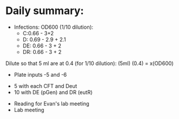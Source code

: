 # Daily summary:

- Infections:
OD600 (1/10 dilution):  
  - C:0.66 - 3+2
  - D: 0.69 - 2.9 + 2.1
  - DE: 0.66 - 3 + 2
  - DR: 0.66 - 3 + 2
  
Dilute so that 5 ml are at 0.4 (for 1/10 dilution):
  (5ml) (0.4) = x(OD600)
  - Plate inputs -5 and -6
 
 * 5 with each CFT and Deut
 * 10 with DE (pGen) and DR (eutR)
 
 - Reading for Evan's lab meeting
 - Lab meeting
